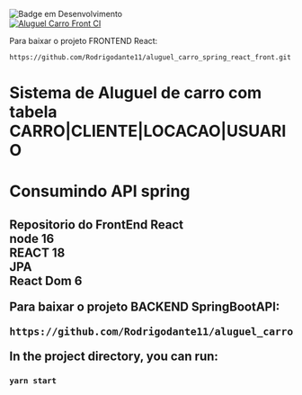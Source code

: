 ![Badge em Desenvolvimento](http://img.shields.io/static/v1?label=STATUS&message=EM%20DESENVOLVIMENTO&color=GREEN&style=for-the-badge) </br>
[![Aluguel Carro Front CI](https://github.com/Rodrigodante11/aluguel_carro_spring_react_front/actions/workflows/node.js.yml/badge.svg)](https://github.com/Rodrigodante11/aluguel_carro_spring_react_front/actions/workflows/node.js.yml)

Para baixar o projeto FRONTEND React:

```
https://github.com/Rodrigodante11/aluguel_carro_spring_react_front.git
```

<h1 aligh="center"> Sistema de Aluguel de carro com tabela CARRO|CLIENTE|LOCACAO|USUARIO <h2>
<h1 aligh="center"> Consumindo  API spring <h2>

<strong>Repositorio do FrontEnd React</strong> </br>
<strong>node 16 </strong> </br>
<strong>REACT 18 </strong> </br>
<strong>JPA </strong> </br>
<strong>React Dom  6</strong></br>

Para baixar o projeto BACKEND SpringBootAPI:

```
https://github.com/Rodrigodante11/aluguel_carro_spring_boot_API.git
```


In the project directory, you can run:

### `yarn start`

